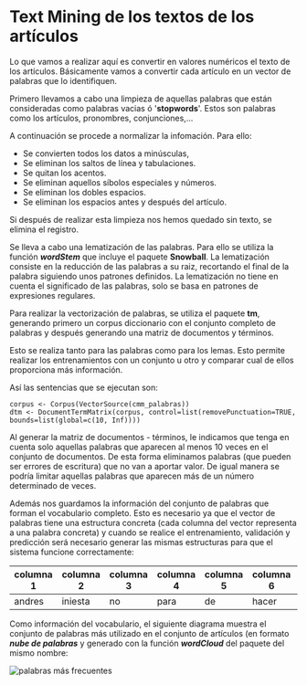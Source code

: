 # Text Mining de los textos de los artículos

Lo que vamos a realizar aquí es convertir en valores numéricos el texto de los artículos. Básicamente vamos a convertir cada artículo en un vector de palabras que lo identifiquen.

Primero llevamos a cabo una limpieza de aquellas palabras que están consideradas como palabras vacias ó '**stopwords**'. Estos son palabras como los artículos, pronombres, conjunciones,...

A continuación se procede a normalizar la infomación. Para ello:
* Se convierten todos los datos a minúsculas,
* Se eliminan los saltos de línea y tabulaciones.
* Se quitan los acentos.
* Se eliminan aquellos síbolos especiales y números.
* Se eliminan los dobles espacios. 
* Se eliminan los espacios antes y después del artículo.

Si después de realizar esta limpieza nos hemos quedado sin texto, se elimina el registro. 

Se lleva a cabo una lematización de las palabras. Para ello se utiliza la función *****wordStem***** que incluye el paquete **Snowball**. La lematización consiste en la reducción de las palabras a su raiz, recortando el final de la palabra siguiendo unos patrones definidos. La lematización no tiene en cuenta el significado de las palabras, solo se basa en patrones de expresiones regulares.

Para realizar la vectorización de palabras, se utiliza el paquete **tm**, generando primero un corpus diccionario con el conjunto completo de palabras y después generando una matriz de documentos y términos.

Esto se realiza tanto para las palabras como para los lemas. Esto permite realizar los entrenamientos con un conjunto u otro y comparar cual de ellos proporciona más información.

Así las sentencias que se ejecutan son:

    corpus <- Corpus(VectorSource(cmm_palabras))
    dtm <- DocumentTermMatrix(corpus, control=list(removePunctuation=TRUE, bounds=list(global=c(10, Inf))))

Al generar la matriz de documentos - términos, le indicamos que tenga en cuenta solo aquellas palabras que aparecen al menos 10 veces en el conjunto de documentos. De esta forma eliminamos palabras (que pueden ser errores de escritura) que no van a aportar valor. De igual manera se podría limitar aquellas palabras que aparecen más de un número determinado de veces.

Además nos guardamos la información del conjunto de palabras que forman el vocabulario completo. Esto es necesario ya que el vector de palabras tiene una estructura concreta (cada columna del vector representa a una palabra concreta) y cuando se realice el entrenamiento, validación y predicción será necesario generar las mismas estructuras para que el sistema funcione correctamente:

| columna 1 | columna 2 | columna 3 | columna 4 | columna 5 | columna 6 | ... | columna n |
|-----------|-----------|-----------|-----------|-----------|-----------|-----|-----------|
| andres    | iniesta   | no        | para      | de        | hacer     | ... | historia  |

Como información del vocabulario, el siguiente diagrama muestra el conjunto de palabras más utilizado en el conjunto de artículos (en formato ***nube de palabras*** y generado con la función *****wordCloud***** del paquete del mismo nombre:

![palabras más frecuentes](https://github.com/jluqueor/predictor_jornada_liga/blob/master/img/wordCloud_todas.JPG)

